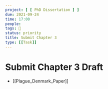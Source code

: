 ```yaml
---
project: [ [ PhD Dissertation ] ]
due: 2021-09-24
time: 17:00
people:
tags: 🧨 
status: priority
title: Submit Chapter 3
type: [[Task]]
---
```


# Submit Chapter 3 Draft

- [[Plague_Denmark_Paper]]